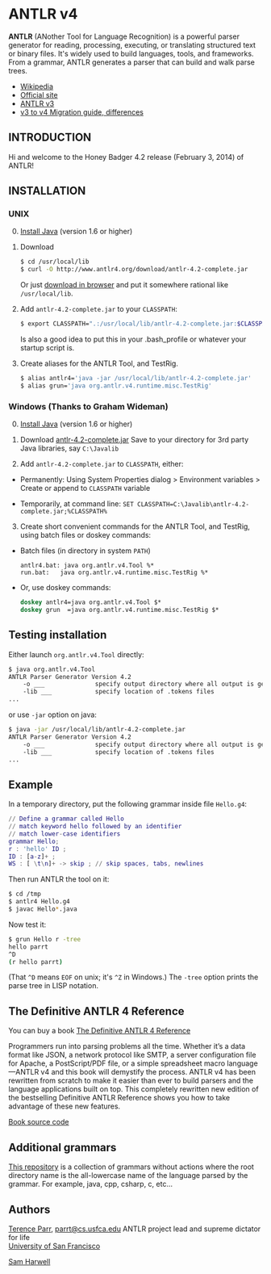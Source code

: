 # ANTLR v4

**ANTLR** (ANother Tool for Language Recognition) is a powerful parser generator for reading, processing, executing, or translating structured text or binary files. It's widely used to build languages, tools, and frameworks. From a grammar, ANTLR generates a parser that can build and walk parse trees.

* [Wikipedia](https://en.wikipedia.org/wiki/ANTLR)
* [Official site](http://www.antlr.org/)
* [ANTLR v3](http://www.antlr3.org/)
* [v3 to v4 Migration guide, differences](https://theantlrguy.atlassian.net/wiki/pages/viewpage.action?pageId=1900596)

## INTRODUCTION

Hi and welcome to the Honey Badger 4.2 release (February 3, 2014) of ANTLR!

## INSTALLATION

### UNIX

0. [Install Java](http://www.oracle.com/technetwork/java/javase/downloads/index.html) (version 1.6 or higher)

1. Download
   ```sh
   $ cd /usr/local/lib
   $ curl -O http://www.antlr4.org/download/antlr-4.2-complete.jar
   ```
   Or just [download in browser](http://www.antlr4.org/download/antlr-4.2-complete.jar) and put it somewhere rational like `/usr/local/lib`.

2. Add `antlr-4.2-complete.jar` to your `CLASSPATH`:
   ```sh
   $ export CLASSPATH=".:/usr/local/lib/antlr-4.2-complete.jar:$CLASSPATH"
   ```
   Is also a good idea to put this in your .bash_profile or whatever your
   startup script is.

3. Create aliases for the ANTLR Tool, and TestRig.
   ```sh
   $ alias antlr4='java -jar /usr/local/lib/antlr-4.2-complete.jar'
   $ alias grun='java org.antlr.v4.runtime.misc.TestRig'
   ```

### Windows (Thanks to Graham Wideman)

0. [Install Java](http://www.oracle.com/technetwork/java/javase/downloads/index.html) (version 1.6 or higher)

1. Download [antlr-4.2-complete.jar](http://www.antlr.org/download/antlr-4.2-complete.jar)
   Save to your directory for 3rd party Java libraries, say `C:\Javalib`

2. Add `antlr-4.2-complete.jar` to `CLASSPATH`, either:

 * Permanently: Using System Properties dialog > Environment variables >
   Create or append to `CLASSPATH` variable

 * Temporarily, at command line:
   `SET CLASSPATH=C:\Javalib\antlr-4.2-complete.jar;%CLASSPATH%`

3. Create short convenient commands for the ANTLR Tool, and TestRig,
   using batch files or doskey commands:

 * Batch files (in directory in system `PATH`)
   ```
   antlr4.bat: java org.antlr.v4.Tool %*
   run.bat:   java org.antlr.v4.runtime.misc.TestRig %*
   ```

 * Or, use doskey commands:
   ```bat
   doskey antlr4=java org.antlr.v4.Tool $*
   doskey grun  =java org.antlr.v4.runtime.misc.TestRig $*
   ```

## Testing installation

Either launch `org.antlr.v4.Tool` directly:
```sh
$ java org.antlr.v4.Tool
ANTLR Parser Generator Version 4.2
    -o ___              specify output directory where all output is generated
    -lib ___            specify location of .tokens files
...
```
or use `-jar` option on java:
```sh
$ java -jar /usr/local/lib/antlr-4.2-complete.jar
ANTLR Parser Generator Version 4.2
    -o ___              specify output directory where all output is generated
    -lib ___            specify location of .tokens files
...
```

## Example

In a temporary directory, put the following grammar inside file `Hello.g4`:
```g
// Define a grammar called Hello
// match keyword hello followed by an identifier
// match lower-case identifiers
grammar Hello;
r : 'hello' ID ;
ID : [a-z]+ ;
WS : [ \t\n]+ -> skip ; // skip spaces, tabs, newlines
```
Then run ANTLR the tool on it:
```sh
$ cd /tmp
$ antlr4 Hello.g4
$ javac Hello*.java
```
Now test it:
```sh
$ grun Hello r -tree
hello parrt
^D
(r hello parrt)
```
(That `^D` means `EOF` on unix; it's `^Z` in Windows.) The `-tree` option prints the parse tree in LISP notation.

## The Definitive ANTLR 4 Reference
You can buy a book [The Definitive ANTLR 4 Reference](http://pragprog.com/book/tpantlr2/the-definitive-antlr-4-reference)

Programmers run into parsing problems all the time. Whether it’s a data format like JSON, a network protocol like SMTP, a server configuration file for Apache, a PostScript/PDF file, or a simple spreadsheet macro language—ANTLR v4 and this book will demystify the process. ANTLR v4 has been rewritten from scratch to make it easier than ever to build parsers and the language applications built on top. This completely rewritten new edition of the bestselling Definitive ANTLR Reference shows you how to take advantage of these new features.

[Book source code](http://pragprog.com/titles/tpantlr2/source_code)

## Additional grammars
[This repository](https://github.com/antlr/grammars-v4) is a collection of grammars without actions where the
root directory name is the all-lowercase name of the language parsed
by the grammar. For example, java, cpp, csharp, c, etc...

## Authors

[Terence Parr](http://www.cs.usfca.edu/~parrt/), parrt@cs.usfca.edu
ANTLR project lead and supreme dictator for life<br/>
[University of San Francisco](http://www.usfca.edu/)

[Sam Harwell](http://tunnelvisionlabs.com/)
